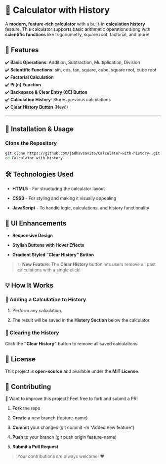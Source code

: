 # 🧮 Calculator with History  


A **modern, feature-rich calculator** with a built-in **calculation history** feature. This calculator supports basic arithmetic operations along with **scientific functions** like trigonometry, square root, factorial, and more!  

## 🚀 Features  

✔️ **Basic Operations**: Addition, Subtraction, Multiplication, Division  
✔️ **Scientific Functions**: sin, cos, tan, square, cube, square root, cube root  
✔️ **Factorial Calculation**  
✔️ **Pi (π) Function**  
✔️ **Backspace & Clear Entry (CE) Button**  
✔️ **Calculation History**: Stores previous calculations  
✔️ **Clear History Button** (New!)  

---


## 🔧 Installation & Usage  

### Clone the Repository  
```bash
git clone https://github.com/jadhavsavita/Calculator-with-history-.git
cd Calculator-with-history-
```

🛠 Technologies Used
--------------------

*   **HTML5** - For structuring the calculator layout
    
*   **CSS3** - For styling and making it visually appealing
    
*   **JavaScript** - To handle logic, calculations, and history functionality
    

🎨 UI Enhancements
------------------

*   **Responsive Design**
    
*   **Stylish Buttons with Hover Effects**
    
*   **Gradient Styled "Clear History" Button**
    

> ✨ **New Feature**: The **Clear History** button lets users remove all past calculations with a single click!

💡 How It Works
---------------

### 📝 Adding a Calculation to History

1.  Perform any calculation.
    
2.  The result will be saved in the **History Section** below the calculator.
    

### 🧹 Clearing the History

Click the **"Clear History"** button to remove all saved calculations.

📜 License
----------

This project is **open-source** and available under the **MIT License**.

📩 Contributing
---------------

🚀 Want to improve this project? Feel free to fork and submit a PR!

1.  **Fork** the repo
    
2.  **Create** a new branch (feature-name)
    
3.  **Commit** your changes (git commit -m "Added new feature")
    
4.  **Push** to your branch (git push origin feature-name)
    
5.  **Submit a Pull Request**
    

> Your contributions are always welcome! ❤️
